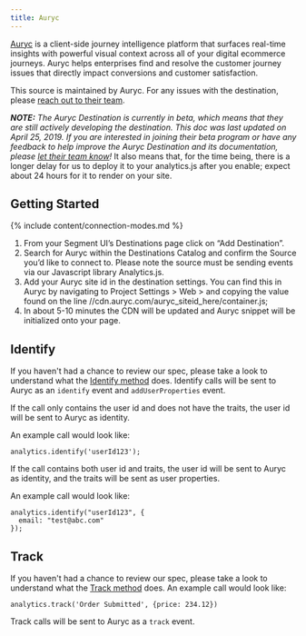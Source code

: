 ```yaml
---
title: Auryc
---
```

[Auryc](https://www.auryc.com/?utm_source=segmentio&utm_medium=docs&utm_campaign=partners) is a client-side journey intelligence platform that surfaces real-time insights with powerful visual context across all of your digital ecommerce journeys. Auryc helps enterprises find and resolve the customer journey issues that directly impact conversions and customer satisfaction.

This source is maintained by Auryc. For any issues with the destination, please [reach out to their team](mailto:segment@auryc.com).

_**NOTE:** The Auryc Destination is currently in beta, which means that they are still actively developing the destination. This doc was last updated on April 25, 2019. If you are interested in joining their beta program or have any feedback to help improve the Auryc Destination and its documentation, please [let their team know]((mailto:segment@auryc.com))!_ It also means that, for the time being, there is a longer delay for us to deploy it to your analytics.js after you enable; expect about 24 hours for it to render on your site.

## Getting Started

{% include content/connection-modes.md %}

1. From your Segment UI’s Destinations page click on “Add Destination”.
2. Search for Auryc within the Destinations Catalog and confirm the Source you’d like to connect to. Please note the source must be sending events via our Javascript library Analytics.js.
3. Add your Auryc site id in the destination settings. You can find this in Auryc by navigating to Project Settings > Web > and copying the value found on the line //cdn.auryc.com/auryc_siteid_here/container.js;
4. In about 5-10 minutes the CDN will be updated and Auryc snippet will be initialized onto your page.

## Identify

If you haven't had a chance to review our spec, please take a look to understand what the [Identify method](https://segment.com/docs/spec/identify/) does. Identify calls will be sent to Auryc as an `identify` event and `addUserProperties` event.

If the call only contains the user id and does not have the traits, the user id will be sent to Auryc as identity.

An example call would look like:

```
analytics.identify('userId123');
```

If the call contains both user id and traits, the user id will be sent to Auryc as identity, and the traits will be sent as user properties.

An example call would look like:

```
analytics.identify("userId123", {
  email: "test@abc.com"
});
```


## Track

If you haven't had a chance to review our spec, please take a look to understand what the [Track method](https://segment.com/docs/spec/track/) does. An example call would look like:

```
analytics.track('Order Submitted', {price: 234.12})
```

Track calls will be sent to Auryc as a `track` event.
